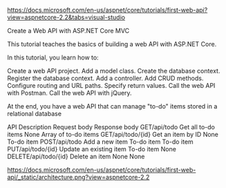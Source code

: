 https://docs.microsoft.com/en-us/aspnet/core/tutorials/first-web-api?view=aspnetcore-2.2&tabs=visual-studio

Create a Web API with ASP.NET Core MVC

This tutorial teaches the basics of building a web API with ASP.NET Core.

In this tutorial, you learn how to:

Create a web API project.
Add a model class.
Create the database context.
Register the database context.
Add a controller.
Add CRUD methods.
Configure routing and URL paths.
Specify return values.
Call the web API with Postman.
Call the web API with jQuery.

At the end, you have a web API that can manage "to-do" items stored in a relational database

API	                  Description	              Request body	          Response body
GET/api/todo	        Get all to-do items	      None	                  Array of to-do items
GET/api/todo/{id}	    Get an item by ID	        None	                  To-do item
POST/api/todo	        Add a new item	          To-do item	            To-do item
PUT/api/todo/{id}	    Update an existing item   To-do item	            None
DELETE/api/todo/{id}  Delete an item    	      None	                  None

https://docs.microsoft.com/en-us/aspnet/core/tutorials/first-web-api/_static/architecture.png?view=aspnetcore-2.2

